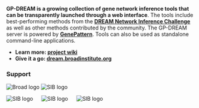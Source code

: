 **GP-DREAM is a growing collection of gene network inference tools that can be transparently launched through a web interface**.
The tools include best-performing methods from the [**DREAM Network Inference Challenge**](http://dreamchallenges.org/) as well 
as other methods contributed by the community. The GP-DREAM server is powered by 
[**GenePattern**](http://www.broadinstitute.org/cancer/software/genepattern/). Tools can also be used as standalone command-line 
applications.

* **Learn more: [project wiki](https://github.com/marbach/gpdream/wiki)**
* **Give it a go: [dream.broadinstitute.org](http://dream.broadinstitute.org)**

### Support

![Broad logo](https://github.com/marbach/gpdream/blob/master/wiki/images/unil_logo.png)
![SIB logo](https://github.com/marbach/gpdream/blob/master/wiki/images/sib_logo.png)

![SIB logo](https://github.com/marbach/gpdream/blob/master/wiki/images/broad_logo.png) `  `
![SIB logo](https://github.com/marbach/gpdream/blob/master/wiki/images/mit_logo.png) `  `
![SIB logo](https://github.com/marbach/gpdream/blob/master/wiki/images/ibm_logo.jpg)
